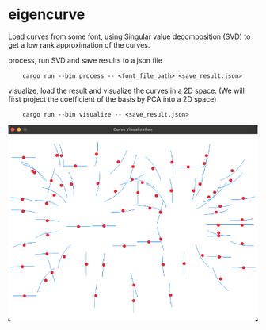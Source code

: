 # eigencurve

Load curves from some font, using Singular value decomposition (SVD) to get a low rank approximation of the curves.

process, run SVD and save results to a json file
```
    cargo run --bin process -- <font_file_path> <save_result.json>
```

visualize, load the result and visualize the curves in a 2D space. (We will first project the coefficient of the basis by PCA into a 2D space)
```
    cargo run --bin visualize -- <save_result.json>
```

![](embedding.png)
